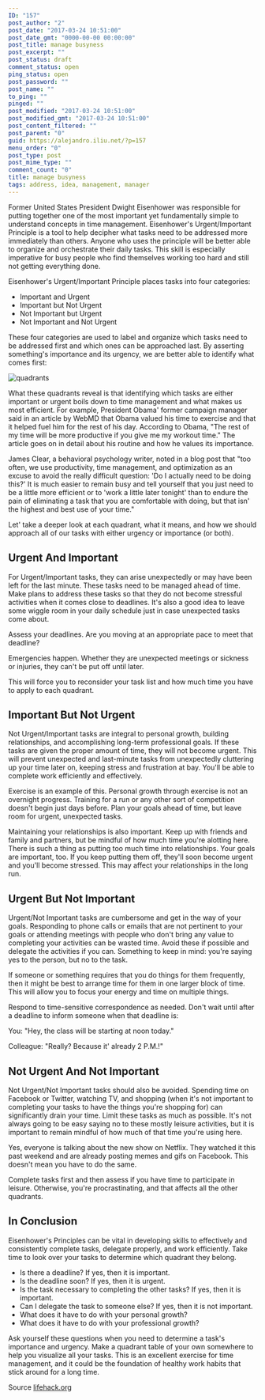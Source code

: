 ```yaml
---
ID: "157"
post_author: "2"
post_date: "2017-03-24 10:51:00"
post_date_gmt: "0000-00-00 00:00:00"
post_title: manage busyness
post_excerpt: ""
post_status: draft
comment_status: open
ping_status: open
post_password: ""
post_name: ""
to_ping: ""
pinged: ""
post_modified: "2017-03-24 10:51:00"
post_modified_gmt: "2017-03-24 10:51:00"
post_content_filtered: ""
post_parent: "0"
guid: https://alejandro.iliu.net/?p=157
menu_order: "0"
post_type: post
post_mime_type: ""
comment_count: "0"
title: manage busyness
tags: address, idea, management, manager
---
```


Former United States President Dwight Eisenhower was responsible for
putting together one of the most important yet fundamentally simple
to understand concepts in time management. Eisenhower's
Urgent/Important Principle is a tool to help decipher what tasks need
to be addressed more immediately than others. Anyone who uses the
principle will be better able to organize and orchestrate their
daily tasks. This skill is especially imperative for busy people
who find themselves working too hard and still not getting everything
done.

Eisenhower's Urgent/Important Principle places tasks into four
categories:

* Important and Urgent
* Important but Not Urgent
* Not Important but Urgent
* Not Important and Not Urgent

These four categories are used to label and organize which tasks need
to be addressed first and which ones can be approached last. By
asserting something's importance and its urgency, we are better able
to identify what comes first:

![quadrants]({static}/images/2017/covey-time-management-grid.png)


What these quadrants reveal is that identifying which tasks are either
important or urgent boils down to time management and what makes us
most efficient. For example, President Obama' former campaign manager
said in an article by WebMD that Obama valued his time to exercise and
that it helped fuel him for the rest of his day. According to Obama,
"The rest of my time will be more productive if you give me my workout
time." The article goes on in detail about his routine and how he
values its importance.

James Clear, a behavioral psychology writer, noted in a blog post
that "too often, we use productivity, time management, and optimization
as an excuse to avoid the really difficult question: 'Do I actually
need to be doing this?' It is much easier to remain busy and tell
yourself that you just need to be a little more efficient or to 'work
a little later tonight' than to endure the pain of eliminating a task
that you are comfortable with doing, but that isn' the highest and
best use of your time."

Let' take a deeper look at each quadrant, what it means, and how we
should approach all of our tasks with either urgency or importance
(or both).

## Urgent And Important

For Urgent/Important tasks, they can arise unexpectedly or may have
been left for the last minute. These tasks need to be managed ahead
of time. Make plans to address these tasks so that they do not become
stressful activities when it comes close to deadlines. It's also a
good idea to leave some wiggle room in your daily schedule just in
case unexpected tasks come about.

Assess your deadlines. Are you moving at an appropriate pace to meet
that deadline?

Emergencies happen. Whether they are unexpected meetings or sickness
or injuries, they can't be put off until later.

This will force you to reconsider your task list and how much time
you have to apply to each quadrant.

## Important But Not Urgent

Not Urgent/Important tasks are integral to personal growth, building
relationships, and accomplishing long-term professional goals. If these
tasks are given the proper amount of time, they will not become urgent.
This will prevent unexpected and last-minute tasks from unexpectedly
cluttering up your time later on, keeping stress and frustration at
bay. You'll be able to complete work efficiently and effectively.

Exercise is an example of this. Personal growth through exercise is
not an overnight progress. Training for a run or any other sort of
competition doesn't begin just days before. Plan your goals ahead of
time, but leave room for urgent, unexpected tasks.

Maintaining your relationships is also important. Keep up with
friends and family and partners, but be mindful of how much time
you're alotting here. There is such a thing as putting too much
time into relationships. Your goals are important, too. If you keep
putting them off, they'll soon become urgent and you'll become
stressed. This may affect your relationships in the long run.

## Urgent But Not Important

Urgent/Not Important tasks are cumbersome and get in the way of
your goals. Responding to phone calls or emails that are not
pertinent to your goals or attending meetings with people who don't
bring any value to completing your activities can be wasted time.
Avoid these if possible and delegate the activities if you can.
Something to keep in mind: you're saying yes to the person, but no to
the task.

If someone or something requires that you do things for them
frequently, then it might be best to arrange time for them in one
larger block of time. This will allow you to focus your energy and
time on multiple things.

Respond to time-sensitive correspondence as needed. Don't wait until
after a deadline to inform someone when that deadline is:

You: "Hey, the class will be starting at noon today."

Colleague: "Really? Because it' already 2 P.M.!"

## Not Urgent And Not Important

Not Urgent/Not Important tasks should also be avoided. Spending
time on Facebook or Twitter, watching TV, and shopping (when it's
not important to completing your tasks to have the things you're
shopping for) can significantly drain your time. Limit these tasks
as much as possible. It's not always going to be easy saying no to
these mostly leisure activities, but it is important to remain
mindful of how much of that time you're using here.

Yes, everyone is talking about the new show on Netflix. They watched
it this past weekend and are already posting memes and gifs on
Facebook. This doesn't mean you have to do the same.

Complete tasks first and then assess if you have time to participate
in leisure. Otherwise, you're procrastinating, and that affects all
the other quadrants.

## In Conclusion

Eisenhower's Principles can be vital in developing skills to
effectively and consistently complete tasks, delegate properly,
and work efficiently. Take time to look over your tasks to determine
which quadrant they belong.

* Is there a deadline? If yes, then it is important.
* Is the deadline soon? If yes, then it is urgent.
* Is the task necessary to completing the other tasks? If yes, then it is important.
* Can I delegate the task to someone else? If yes, then it is not important.
* What does it have to do with your personal growth?
* What does it have to do with your professional growth?

Ask yourself these questions when you need to determine a task's
importance and urgency. Make a quadrant table of your own somewhere
to help you visualize all your tasks. This is an excellent exercise
for time management, and it could be the foundation of healthy work
habits that stick around for a long time.

Source [lifehack.org](http://www.lifehack.org/463821/if-youre-busy-but-still-find-your-hard-work-doesnt-pay-off-you-probably-lack-this-important-skill)

